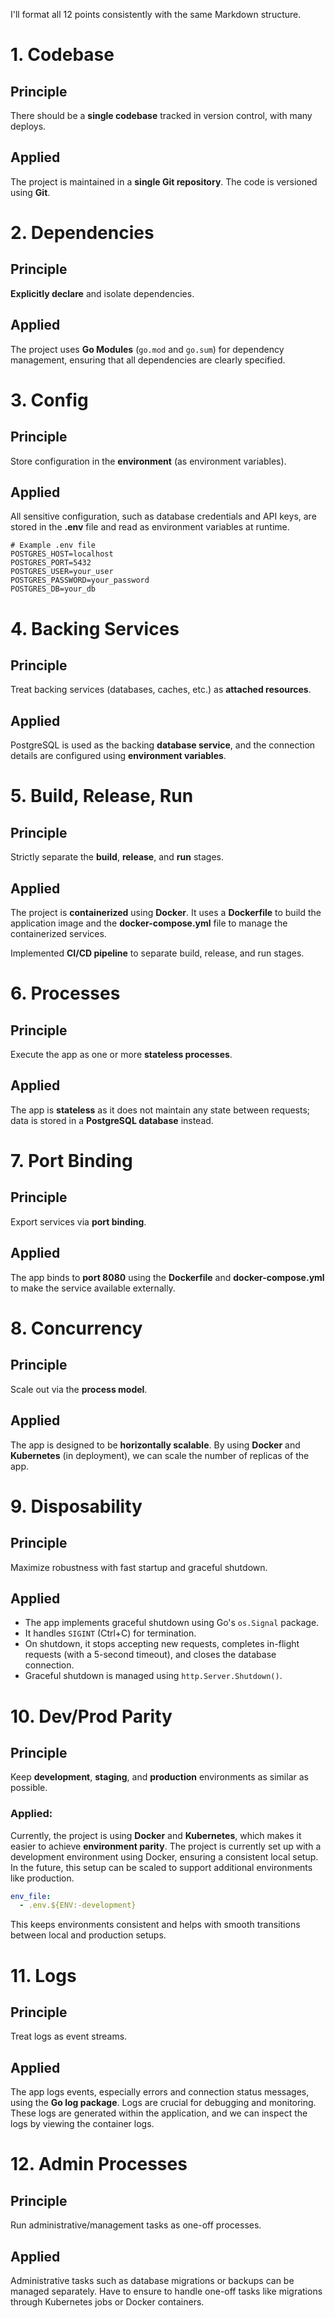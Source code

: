 I'll format all 12 points consistently with the same Markdown structure.

# 1. Codebase

## Principle
There should be a **single codebase** tracked in version control, with many deploys.

## Applied
The project is maintained in a **single Git repository**. The code is versioned using **Git**.

# 2. Dependencies

## Principle
**Explicitly declare** and isolate dependencies.

## Applied
The project uses **Go Modules** (`go.mod` and `go.sum`) for dependency management, ensuring that all dependencies are clearly specified.

# 3. Config

## Principle
Store configuration in the **environment** (as environment variables).

## Applied
All sensitive configuration, such as database credentials and API keys, are stored in the **.env** file and read as environment variables at runtime.

```env
# Example .env file
POSTGRES_HOST=localhost
POSTGRES_PORT=5432
POSTGRES_USER=your_user
POSTGRES_PASSWORD=your_password
POSTGRES_DB=your_db
```

# 4. Backing Services

## Principle
Treat backing services (databases, caches, etc.) as **attached resources**.

## Applied
PostgreSQL is used as the backing **database service**, and the connection details are configured using **environment variables**.

# 5. Build, Release, Run

## Principle
Strictly separate the **build**, **release**, and **run** stages.

## Applied
The project is **containerized** using **Docker**. It uses a **Dockerfile** to build the application image and the **docker-compose.yml** file to manage the containerized services.

Implemented **CI/CD pipeline** to separate build, release, and run stages.

# 6. Processes

## Principle
Execute the app as one or more **stateless processes**.

## Applied
The app is **stateless** as it does not maintain any state between requests; data is stored in a **PostgreSQL database** instead.

# 7. Port Binding

## Principle
Export services via **port binding**.

## Applied
The app binds to **port 8080** using the **Dockerfile** and **docker-compose.yml** to make the service available externally.

# 8. Concurrency

## Principle
Scale out via the **process model**.

## Applied
The app is designed to be **horizontally scalable**. By using **Docker** and **Kubernetes** (in deployment), we can scale the number of replicas of the app.

# 9. Disposability

## Principle
Maximize robustness with fast startup and graceful shutdown.

## Applied
* The app implements graceful shutdown using Go's `os.Signal` package.
* It handles `SIGINT` (Ctrl+C) for termination.
* On shutdown, it stops accepting new requests, completes in-flight requests (with a 5-second timeout), and closes the database connection.
* Graceful shutdown is managed using `http.Server.Shutdown()`.

# 10. Dev/Prod Parity

## Principle
Keep **development**, **staging**, and **production** environments as similar as possible.

### **Applied:**
Currently, the project is using **Docker** and **Kubernetes**, which makes it easier to achieve **environment parity**. The project is currently set up with a development environment using Docker, ensuring a consistent local setup. In the future, this setup can be scaled to support additional environments like production.

```yaml
env_file:
  - .env.${ENV:-development}
```

This keeps environments consistent and helps with smooth transitions between local and production setups.

# 11. Logs

## Principle
Treat logs as event streams.

## Applied
The app logs events, especially errors and connection status messages, using the **Go log package**. Logs are crucial for debugging and monitoring. These logs are generated within the application, and we can inspect the logs by viewing the container logs.

# 12. Admin Processes

## Principle
Run administrative/management tasks as one-off processes.

## Applied
Administrative tasks such as database migrations or backups can be managed separately. Have to ensure to handle one-off tasks like migrations through Kubernetes jobs or Docker containers.